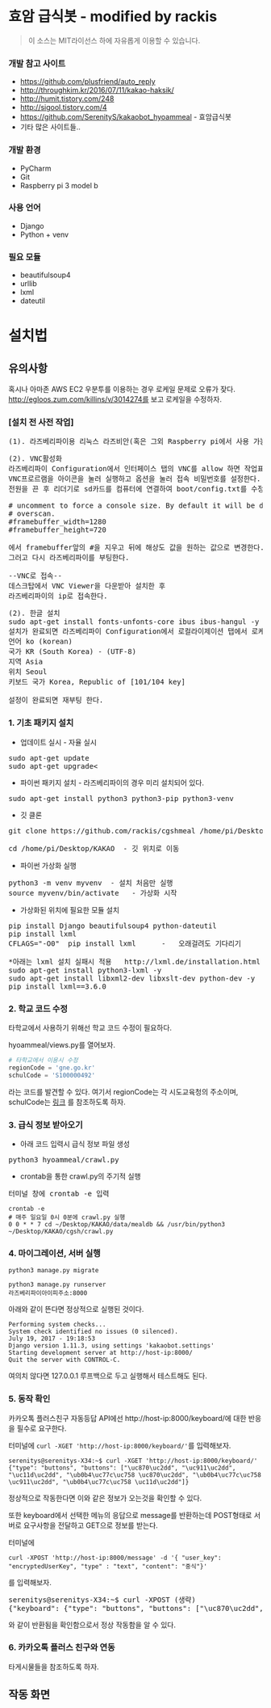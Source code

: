 # 효암 급식봇 - modified by rackis
> 이 소스는 MIT라이선스 하에 자유롭게 이용할 수 있습니다.

### 개발 참고 사이트
* https://github.com/plusfriend/auto_reply
* http://throughkim.kr/2016/07/11/kakao-haksik/
* http://humit.tistory.com/248
* http://sigool.tistory.com/4
* https://github.com/SerenityS/kakaobot_hyoammeal - 효암급식봇
* 기타 많은 사이트들..

### 개발 환경
* PyCharm
* Git
* Raspberry pi 3 model b

### 사용 언어
* Django
* Python + venv

### 필요 모듈
* beautifulsoup4
* urllib
* lxml
* dateutil

# 설치법
## 유의사항
혹시나 아마존 AWS EC2 우분투를 이용하는 경우 로케일 문제로 오류가 잦다.
http://egloos.zum.com/killins/v/3014274를 보고 로케일을 수정하자.

### [설치 전 사전 작업]
<pre>(1). 라즈베리파이용 리눅스 라즈비안(혹은 그외 Raspberry pi에서 사용 가능한 OS) 설치.</pre>
<pre>(2). VNC활성화
라즈베리파이 Configuration에서 인터페이스 탭의 VNC를 allow 하면 작업표시줄에 아이콘이 생긴다.
VNC프로르램을 아이콘을 눌러 실행하고 옵션을 눌러 접속 비밀번호를 설정한다.
전원을 끈 후 리더기로 sd카드를 컴퓨터에 연결하여 boot/config.txt를 수정한다.

# uncomment to force a console size. By default it will be display's size minus
# overscan.
#framebuffer_width=1280
#framebuffer_height=720

에서 framebuffer앞의 #을 지우고 뒤에 해상도 값을 원하는 값으로 변경한다.
그러고 다시 라즈베리파이를 부팅한다.

--VNC로 접속--
데스크탑에서 VNC Viewer을 다운받아 설치한 후
라즈베리파이의 ip로 접속한다.</pre>
<pre>(2). 한글 설치
sudo apt-get install fonts-unfonts-core ibus ibus-hangul -y
설치가 완료되면 라즈베리파이 Configuration에서 로컬라이제이션 탭에서 로케일, 시간, 키보드를 변경한다.
언어 ko (korean)
국가 KR (South Korea) - (UTF-8)
지역 Asia
위치 Seoul
키보드 국가 Korea, Republic of [101/104 key]

설정이 완료되면 재부팅 한다.</pre>


### 1. 기초 패키지 설치
* 업데이트 실시 - 자율 실시
<pre>sudo apt-get update
sudo apt-get upgrade<</pre>
* 파이썬 패키지 설치 - 라즈베리파이의 경우 미리 설치되어 있다.
<pre>sudo apt-get install python3 python3-pip python3-venv</pre>
* 깃 클론
<pre>git clone https://github.com/rackis/cgshmeal /home/pi/Desktop/KAKAO

cd /home/pi/Desktop/KAKAO  - 깃 위치로 이동</pre>
* 파이썬 가상화 실행
<pre>python3 -m venv myvenv  - 설치 처음만 실행
source myvenv/bin/activate   - 가상화 시작</pre>
* 가상화된 위치에 필요한 모듈 설치
<pre>pip install Django beautifulsoup4 python-dateutil
pip install lxml
CFLAGS="-O0"  pip install lxml      -   오래걸려도 기다리기

*아래는 lxml 설치 실패시 적용   http://lxml.de/installation.html 참고
sudo apt-get install python3-lxml -y
sudo apt-get install libxml2-dev libxslt-dev python-dev -y
pip install lxml==3.6.0</pre>

### 2. 학교 코드 수정
타학교에서 사용하기 위해선 학교 코드 수정이 필요하다.

hyoammeal/views.py를 열어보자.
```python
# 타학교에서 이용시 수정
regionCode = 'gne.go.kr'
schulCode = 'S100000492'
```
라는 코드를 발견할 수 있다.
여기서 regionCode는 각 시도교육청의 주소이며, schulCode는 [링크](http://weezzle.tistory.com/559) 를 참조하도록 하자.

### 3. 급식 정보 받아오기
* 아래 코드 입력시 급식 정보 파일 생성
<pre>python3 hyoammeal/crawl.py</pre>

* crontab을 통한 crawl.py의 주기적 실행
<pre>터미널 창에 crontab -e 입력</pre>
```
crontab -e
# 매주 일요일 0시 0분에 crawl.py 실행
0 0 * * 7 cd ~/Desktop/KAKAO/data/mealdb && /usr/bin/python3 ~/Desktop/KAKAO/cgsh/crawl.py
```

### 4. 마이그레이션, 서버 실행
<code>python3 manage.py migrate</code>

<code>python3 manage.py runserver 라즈베리파이아이피주소:8000</code>

아래와 같이 뜬다면 정상적으로 실행된 것이다.
<pre><code>Performing system checks...
System check identified no issues (0 silenced).
July 19, 2017 - 19:18:53
Django version 1.11.3, using settings 'kakaobot.settings'
Starting development server at http://host-ip:8000/
Quit the server with CONTROL-C.</code></pre>
여의치 않다면 127.0.0.1 루프백으로 두고 실행해서 테스트해도 된다.

### 5. 동작 확인
카카오톡 플러스친구 자동등답 API에선 http://host-ip:8000/keyboard/에 대한 반응을 필수로 요구한다.

터미널에 <code>curl -XGET 'http://host-ip:8000/keyboard/'</code>를 입력해보자.
<pre><code>serenitys@serenitys-X34:~$ curl -XGET 'http://host-ip:8000/keyboard/'
{"type": "buttons", "buttons": ["\uc870\uc2dd", "\uc911\uc2dd", "\uc11d\uc2dd", "\ub0b4\uc77c\uc758 \uc870\uc2dd", "\ub0b4\uc77c\uc758 \uc911\uc2dd", "\ub0b4\uc77c\uc758 \uc11d\uc2dd"]}</code></pre>
정상적으로 작동한다면 이와 같은 정보가 오는것을 확인할 수 있다.

또한 keyboard에서 선택한 메뉴의 응답으로 message를 반환하는데 POST형태로 서버로 요구사항을 전달하고  GET으로 정보를 받는다.
 
터미널에 
```
curl -XPOST 'http://host-ip:8000/message' -d '{ "user_key": "encryptedUserKey", "type" : "text", "content": "중식"}'
```
  를 입력해보자.
  
  <pre>serenitys@serenitys-X34:~$ curl -XPOST (생략)
{"keyboard": {"type": "buttons", "buttons": ["\uc870\uc2dd", "\uc911\uc2dd", "\uc11d\uc2dd", "\ub0b4\uc77c\uc758 \uc870\uc2dd", "\ub0b4\uc77c\uc758 \uc911\uc2dd", "\ub0b4\uc77c\uc758 \uc11d\uc2dd"]}, "message": {"text": "07\uc6d4 19\uc77c \uc218\uc694\uc77c \uc911\uc2dd \uba54\ub274\uc785\ub2c8\ub2e4. \n \n\ub098\ubb3c\ube44\ube54\ubc25/\uc57d\uace0\ucd94\uc7a5\n\uac10\uc790\ub41c\uc7a5\uad6d\n\uc18c\uc13</pre>
와 같이 반환됨을 확인함으로서 정상 작동함을 알 수 있다.

### 6. 카카오톡 플러스 친구와 연동
타게시물들을 참조하도록 하자.

## 작동 화면
